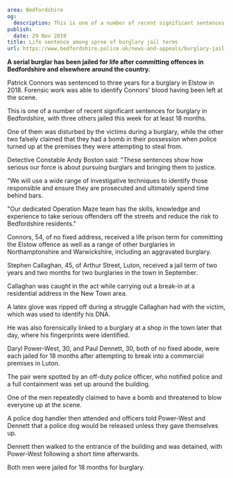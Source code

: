 ```yaml
area: Bedfordshire
og:
  description: This is one of a number of recent significant sentences for burglary in Bedfordshire, with three others jailed this week for at least 18 months.
publish:
  date: 29 Nov 2019
title: Life sentence among spree of burglary jail terms
url: https://www.bedfordshire.police.uk/news-and-appeals/burglary-jail-terms-nov2019
```

**A serial burglar has been jailed for life after committing offences in Bedfordshire and elsewhere around the country.**

Patrick Connors was sentenced to three years for a burglary in Elstow in 2018. Forensic work was able to identify Connors' blood having been left at the scene.

This is one of a number of recent significant sentences for burglary in Bedfordshire, with three others jailed this week for at least 18 months.

One of them was disturbed by the victims during a burglary, while the other two falsely claimed that they had a bomb in their possession when police turned up at the premises they were attempting to steal from.

Detective Constable Andy Boston said: "These sentences show how serious our force is about pursuing burglars and bringing them to justice.

"We will use a wide range of investigative techniques to identify those responsible and ensure they are prosecuted and ultimately spend time behind bars.

"Our dedicated Operation Maze team has the skills, knowledge and experience to take serious offenders off the streets and reduce the risk to Bedfordshire residents."

Connors, 54, of no fixed address, received a life prison term for committing the Elstow offence as well as a range of other burglaries in Northamptonshire and Warwickshire, including an aggravated burglary.

Stephen Callaghan, 45, of Arthur Street, Luton, received a jail term of two years and two months for two burglaries in the town in September.

Callaghan was caught in the act while carrying out a break-in at a residential address in the New Town area.

A latex glove was ripped off during a struggle Callaghan had with the victim, which was used to identify his DNA.

He was also forensically linked to a burglary at a shop in the town later that day, where his fingerprints were identified.

Daryl Power-West, 30, and Paul Dennett, 30, both of no fixed abode, were each jailed for 18 months after attempting to break into a commercial premises in Luton.

The pair were spotted by an off-duty police officer, who notified police and a full containment was set up around the building.

One of the men repeatedly claimed to have a bomb and threatened to blow everyone up at the scene.

A police dog handler then attended and officers told Power-West and Dennett that a police dog would be released unless they gave themselves up.

Dennett then walked to the entrance of the building and was detained, with Power-West following a short time afterwards.

Both men were jailed for 18 months for burglary.
